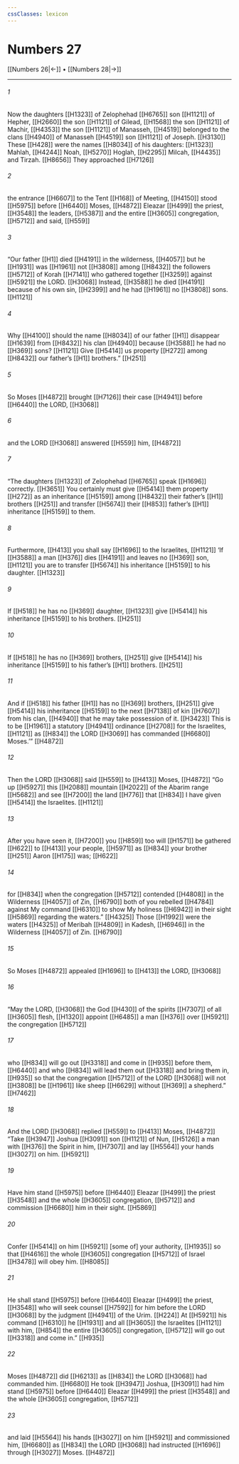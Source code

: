 ```yaml
---
cssClasses: lexicon
---
```


# Numbers 27

[[Numbers 26|←]] • [[Numbers 28|→]]

---

###### 1
Now the daughters [[H1323]] of Zelophehad [[H6765]] son [[H1121]] of Hepher, [[H2660]] the son [[H1121]] of Gilead, [[H1568]] the son [[H1121]] of Machir, [[H4353]] the son [[H1121]] of Manasseh, [[H4519]] belonged to the clans [[H4940]] of Manasseh [[H4519]] son [[H1121]] of Joseph. [[H3130]] These [[H428]] were the names [[H8034]] of his daughters: [[H1323]] Mahlah, [[H4244]] Noah, [[H5270]] Hoglah, [[H2295]] Milcah, [[H4435]] and Tirzah. [[H8656]] They approached [[H7126]]

###### 2
the entrance [[H6607]] to the Tent [[H168]] of Meeting, [[H4150]] stood [[H5975]] before [[H6440]] Moses, [[H4872]] Eleazar [[H499]] the priest, [[H3548]] the leaders, [[H5387]] and the entire [[H3605]] congregation, [[H5712]] and said, [[H559]]

###### 3
“Our father [[H1]] died [[H4191]] in the wilderness, [[H4057]] but he [[H1931]] was [[H1961]] not [[H3808]] among [[H8432]] the followers [[H5712]] of Korah [[H7141]] who gathered together [[H3259]] against [[H5921]] the LORD. [[H3068]] Instead, [[H3588]] he died [[H4191]] because of his own sin, [[H2399]] and he had [[H1961]] no [[H3808]] sons. [[H1121]]

###### 4
Why [[H4100]] should the name [[H8034]] of our father [[H1]] disappear [[H1639]] from [[H8432]] his clan [[H4940]] because [[H3588]] he had no [[H369]] sons? [[H1121]] Give [[H5414]] us property [[H272]] among [[H8432]] our father’s [[H1]] brothers.” [[H251]]

###### 5
So Moses [[H4872]] brought [[H7126]] their case [[H4941]] before [[H6440]] the LORD, [[H3068]]

###### 6
and the LORD [[H3068]] answered [[H559]] him, [[H4872]]

###### 7
“The daughters [[H1323]] of Zelophehad [[H6765]] speak [[H1696]] correctly. [[H3651]] You certainly must give [[H5414]] them  property [[H272]] as an inheritance [[H5159]] among [[H8432]] their father’s [[H1]] brothers [[H251]] and transfer [[H5674]] their [[H853]] father’s [[H1]] inheritance [[H5159]] to them. 

###### 8
Furthermore, [[H413]] you shall say [[H1696]] to the Israelites, [[H1121]] ‘If [[H3588]] a man [[H376]] dies [[H4191]] and leaves no [[H369]] son, [[H1121]] you are to transfer [[H5674]] his inheritance [[H5159]] to his daughter. [[H1323]]

###### 9
If [[H518]] he has no [[H369]] daughter, [[H1323]] give [[H5414]] his inheritance [[H5159]] to his brothers. [[H251]]

###### 10
If [[H518]] he has no [[H369]] brothers, [[H251]] give [[H5414]] his inheritance [[H5159]] to his father’s [[H1]] brothers. [[H251]]

###### 11
And if [[H518]] his father [[H1]] has no [[H369]] brothers, [[H251]] give [[H5414]] his inheritance [[H5159]] to the next [[H7138]] of kin [[H7607]] from his clan, [[H4940]] that he may take possession of it. [[H3423]] This is to be [[H1961]] a statutory [[H4941]] ordinance [[H2708]] for the Israelites, [[H1121]] as [[H834]] the LORD [[H3069]] has commanded [[H6680]] Moses.’” [[H4872]]

###### 12
Then the LORD [[H3068]] said [[H559]] to [[H413]] Moses, [[H4872]] “Go up [[H5927]] this [[H2088]] mountain [[H2022]] of the Abarim range [[H5682]] and see [[H7200]] the land [[H776]] that [[H834]] I have given [[H5414]] the Israelites. [[H1121]]

###### 13
After you have seen it, [[H7200]] you [[H859]] too will [[H1571]] be gathered [[H622]] to [[H413]] your people, [[H5971]] as [[H834]] your brother [[H251]] Aaron [[H175]] was; [[H622]]

###### 14
for [[H834]] when the congregation [[H5712]] contended [[H4808]] in the Wilderness [[H4057]] of Zin, [[H6790]] both of you rebelled [[H4784]] against My command [[H6310]] to show My holiness [[H6942]] in their sight [[H5869]] regarding the waters.” [[H4325]] Those [[H1992]] were the waters [[H4325]] of Meribah [[H4809]] in Kadesh, [[H6946]] in the Wilderness [[H4057]] of Zin. [[H6790]]

###### 15
So Moses [[H4872]] appealed [[H1696]] to [[H413]] the LORD, [[H3068]]

###### 16
“May the LORD, [[H3068]] the God [[H430]] of the spirits [[H7307]] of all [[H3605]] flesh, [[H1320]] appoint [[H6485]] a man [[H376]] over [[H5921]] the congregation [[H5712]]

###### 17
who [[H834]] will go out [[H3318]] and come in [[H935]] before them, [[H6440]] and who [[H834]] will lead them out [[H3318]] and bring them in, [[H935]] so that the congregation [[H5712]] of the LORD [[H3068]] will not [[H3808]] be [[H1961]] like sheep [[H6629]] without [[H369]] a shepherd.” [[H7462]]

###### 18
And the LORD [[H3068]] replied [[H559]] to [[H413]] Moses, [[H4872]] “Take [[H3947]] Joshua [[H3091]] son [[H1121]] of Nun, [[H5126]] a man with [[H376]] the Spirit in him, [[H7307]] and lay [[H5564]] your hands [[H3027]] on him. [[H5921]]

###### 19
Have him stand [[H5975]] before [[H6440]] Eleazar [[H499]] the priest [[H3548]] and the whole [[H3605]] congregation, [[H5712]] and commission [[H6680]] him in their sight. [[H5869]]

###### 20
Confer [[H5414]] on him [[H5921]] [some of] your authority, [[H1935]] so that [[H4616]] the whole [[H3605]] congregation [[H5712]] of Israel [[H3478]] will obey him. [[H8085]]

###### 21
He shall stand [[H5975]] before [[H6440]] Eleazar [[H499]] the priest, [[H3548]] who will seek counsel [[H7592]] for him  before the LORD [[H3068]] by the judgment [[H4941]] of the Urim. [[H224]] At [[H5921]] his command [[H6310]] he [[H1931]] and all [[H3605]] the Israelites [[H1121]] with him, [[H854]] the entire [[H3605]] congregation, [[H5712]] will go out [[H3318]] and come in.” [[H935]]

###### 22
Moses [[H4872]] did [[H6213]] as [[H834]] the LORD [[H3068]] had commanded him. [[H6680]] He took [[H3947]] Joshua, [[H3091]] had him stand [[H5975]] before [[H6440]] Eleazar [[H499]] the priest [[H3548]] and the whole [[H3605]] congregation, [[H5712]]

###### 23
and laid [[H5564]] his hands [[H3027]] on him [[H5921]] and commissioned him, [[H6680]] as [[H834]] the LORD [[H3068]] had instructed [[H1696]] through [[H3027]] Moses. [[H4872]]


